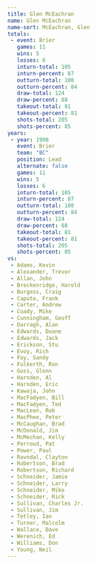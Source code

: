 ```yaml
---
title: Glen McEachran
name: Glen McEachran
name-sort: McEachran, Glen
totals:
 - event: Brier
   games: 11
   wins: 5
   losses: 6
   inturn-total: 105
   inturn-percent: 87
   outturn-total: 100
   outturn-percent: 84
   draw-total: 124
   draw-percent: 88
   takeout-total: 81
   takeout-percent: 81
   shots-total: 205
   shots-percent: 85
years:
 - year: 1990
   event: Brier
   team: "BC"
   position: Lead
   alternate: false
   games: 11
   wins: 5
   losses: 6
   inturn-total: 105
   inturn-percent: 87
   outturn-total: 100
   outturn-percent: 84
   draw-total: 124
   draw-percent: 88
   takeout-total: 81
   takeout-percent: 81
   shots-total: 205
   shots-percent: 85
vs:
 - Adams, Kevin
 - Alexander, Trevor
 - Allan, John
 - Breckenridge, Harold
 - Burgess, Craig
 - Caputo, Frank
 - Carter, Andrew
 - Coady, Mike
 - Cunningham, Geoff
 - Darragh, Alan
 - Edwards, Duane
 - Edwards, Jack
 - Erickson, Stu
 - Evoy, Rich
 - Foy, Sandy
 - Fulkerth, Ron
 - Goss, Glenn
 - Harnden, Al
 - Harnden, Eric
 - Kawaja, John
 - MacFadyen, Bill
 - MacFadyen, Ted
 - MacLean, Rob
 - MacPhee, Peter
 - McCaughan, Brad
 - McDonald, Jim
 - McMechan, Kelly
 - Perroud, Pat
 - Power, Paul
 - Ravndal, Clayton
 - Robertson, Brad
 - Robertson, Richard
 - Schneider, Jamie
 - Schneider, Larry
 - Schneider, Mike
 - Schneider, Rick
 - Sullivan, Charles Jr.
 - Sullivan, Jim
 - Tetley, Ian
 - Turner, Malcolm
 - Wallace, Dave
 - Werenich, Ed
 - Williams, Don
 - Young, Neil
---
```

